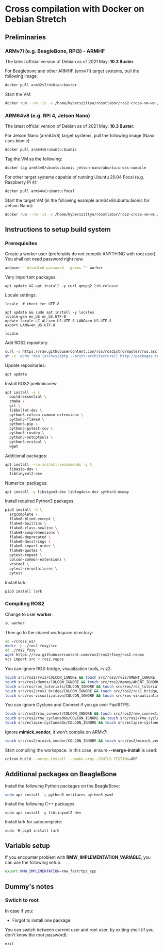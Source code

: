 # Cross compilation with Docker on Debian Stretch

## Preliminaries

### ARMv7l (e.g. BeagleBone, RPi3) - ARMHF
The latest official version of Debian as of 2021 May: __10.3 Buster__.

For Beaglebone and other ARMHF (armv7l) target systems, pull the following image:
```bash
docker pull arm32v7/debian:buster
```
Start the VM:
```bash
docker run --rm -it -v /home/kyberszittya/robotlabor/ros2-cross-vm-ws:/home/worker/cross-ws -w / debian:buster
```

### ARM64v8 (e.g. RPi 4, Jetson Nano)
The latest official version of Debian as of 2021 May: __10.3 Buster__.

For Jetson Nano (arm64v8) target systems, pull the following image (Nano uses bionic):
```bash
docker pull arm64v8/ubuntu:bionic
```
Tag the VM as the following:
```bash
docker tag arm64v8/ubuntu:bionic jetson-nano/ubuntu:cross-compile
```

For other target systems capable of running Ubuntu 20.04 Focal (e.g. Raspberry Pi 4):
```bash
docker pull arm64v8/ubuntu:focal
```

Start the target VM (in the following example arm64v8/ubuntu:bionic for Jetson Nano):
```bash
docker run --rm -it -v /home/kyberszittya/robotlabor/ros2-cross-vm-ws:/home/worker/cross-ws -w / jetson-nano/ubuntu:cross-compile
```


## Instructions to setup build system

### Prerequisites
Create a worker user (preferably do not compile ANYTHING with root user). You shall not need password right now.
```bash
adduser --disabled-password --gecos "" worker
```
Very important packages:
```
apt update && apt install -y curl gnupg2 lsb-release
```


Locale settings:
```
locale  # check for UTF-8

apt update && sudo apt install -y locales
locale-gen en_US en_US.UTF-8
update-locale LC_ALL=en_US.UTF-8 LANG=en_US.UTF-8
export LANG=en_US.UTF-8

locale
```

Add ROS2 repository:
```bash
curl -s https://raw.githubusercontent.com/ros/rosdistro/master/ros.asc | apt-key add -
sh -c 'echo "deb [arch=$(dpkg --print-architecture)] http://packages.ros.org/ros2/ubuntu $(lsb_release -cs) main" > /etc/apt/sources.list.d/ros2-latest.list'
```
Update repositories:
```bash
apt update
```

Install ROS2 preliminaries:
```bash
apt install -y \
  build-essential \
  cmake \
  git \
  libbullet-dev \
  python3-colcon-common-extensions \
  python3-flake8 \
  python3-pip \
  python3-pytest-cov \
  python3-rosdep \
  python3-setuptools \
  python3-vcstool \
  wget
```
Additional packages:
```bash
apt install --no-install-recommends -y \
  libasio-dev \
  libtinyxml2-dev
```
Numerical packages:
```bash
apt install -y libeigen3-dev liblog4cxx-dev python3-numpy
```

Install required Python3 packages:
```bash
pip3 install -U \
  argcomplete \
  flake8-blind-except \
  flake8-builtins \
  flake8-class-newline \
  flake8-comprehensions \
  flake8-deprecated \
  flake8-docstrings \
  flake8-import-order \
  flake8-quotes \
  pytest-repeat \
  colcon-common-extensions \
  vcstool \
  pytest-rerunfailures \
  pytest 
```

Install lark:
```bash
pip3 install lark 
```

### Compiling ROS2
Change to user __worker__:
```bash
su worker
```
Then go to the shared workspace directory:
```bash
cd ~/cross_ws/
mkdir -p ./ros2_foxy/src
cd ./ros2_foxy
wget https://raw.githubusercontent.com/ros2/ros2/foxy/ros2.repos
vcs import src < ros2.repos
```
You can ignore ROS-bridge, visualization tools, rviz2:
```bash
touch src/ros2/rviz/COLCON_IGNORE && touch src/ros2/rviz/AMENT_IGNORE
touch src/ros2/demos/COLCON_IGNORE && touch src/ros2/demos/AMENT_IGNORE
touch src/ros/ros_tutorials/COLCON_IGNORE && touch src/ros/ros_tutorials/AMENT_IGNORE
touch src/ros2/ros1_bridge/COLCON_IGNORE && touch src/ros2/ros1_bridge/AMENT_IGNORE
touch src/ros-visualization/COLCON_IGNORE && touch src/ros-visualization/AMENT_IGNORE
```
You can ignore Cyclone and Connext if you go over FastRTPS:
```bash
touch src/ros2/rmw_connext/COLCON_IGNORE && touch src/ros2/rmw_connext/AMENT_IGNORE
touch src/ros2/rmw_cyclonedds/COLCON_IGNORE && touch src/ros2/rmw_cyclonedds/AMENT_IGNORE
touch src/eclipse-cyclonedds/COLCON_IGNORE && touch src/eclipse-cyclonedds/AMENT_IGNORE
```
Ignore __mimick_vendor__, it won't compile on ARMv7l:
```bash
touch src/ros2/mimick_vendor/COLCON_IGNORE && touch src/ros2/mimick_vendor/AMENT_IGNORE
```

Start compiling the workspace. In this case, ensure __--merge-install__ is used: 
```bash
colcon build --merge-install --cmake-args -DBUILD_TESTING=OFF
```

## Additional packages on BeagleBone
Install the following Python packages on the BeagleBone:
```bash
sudo apt install -y python3-netifaces python3-yaml
```
Install the following C++ packages:
```
sudo apt install -y libtinyxml2-dev
```
Install lark for autocomplete:
```
sudo -H pip3 install lark
```

## Variable setup
If you encounter problem with __RMW_IMPLEMENTATION_VARIABLE__, you can use the following setup:
```bash
export RMW_IMPLEMENTATION=rmw_fastrtps_cpp
```

## Dummy's notes

### Swtich to root
In case if you:
- Forgot to install one package

You can switch between current user and root user, by exiting shell (if you don't know the root password):
```
exit
```
